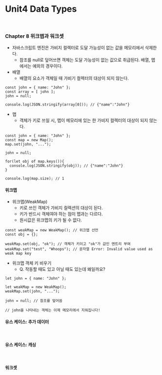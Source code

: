 # Unit4 Data Types
<br>

### Chapter 8 위크맵과 워크셋

- 자바스크립트 엔진은 가비지 컬렉터로 도달 가능성이 없는 값을 메모리에서 삭제한다.
    - 참조를 null로 덮어쓰면 객체는 도달 가능성이 없는 값으로 취급된다. 배열, 맵에서는 예외의 경우이다.
- 배열
    - 배열의 요소가 객체일 때 가비기 컬렉터의 대상이 되지 않는다.
```
const john = { name: "John" };
const array = [ john ];
john = null;

console.log(JSON.stringify(array[0])); // {"name":"John"}
```
- 맵
    - 객체가 키로 쓰일 시, 맵이 메모리에 있는 한 가비지 컬렉터의 대상이 되지 않는다.
```
const john = { name: "John" };
const map = new Map();
map.set(john, "...");

john = null;

for(let obj of map.keys()){
  console.log(JSON.stringify(obj)); // {"name":"John"}
}

console.log(map.size); // 1
```

#### 위크맵

- 위크맵(WeakMap)
    - 키로 쓰인 객체가 가비지 컬렉션의 대상이 된다.
    - 키가 반드시 객체여야 하는 점이 맵과는 다르다.
    - 원시값은 위크맵의 키가 될 수 없다.
```
const weakMap = new WeakMap(); // 위크맵 선언
const obj = {};

weakMap.set(obj, "ok"); // 객체가 키이고 "ok"가 값인 엔트리 부여
weakMap.set("test", "Whoops"); // 문자열 Error: Invalid value used as weak map key
```
- 위크맵 객체 키 비우기
    - Q. 작동할 때도 있고 아닐 때도 있는데 왜일까요?
```
let john = { name: "John" };

let weakMap = new WeakMap();
weakMap.set(john, "...");

john = null; // 참조를 덮어씀

// john을 나타내는 객체는 이제 메모리에서 지워집니다!
```
#### 유스 케이스: 추가 데이터
<br>

#### 유스 케이스: 캐싱
<br>

#### 워크셋
<br>
